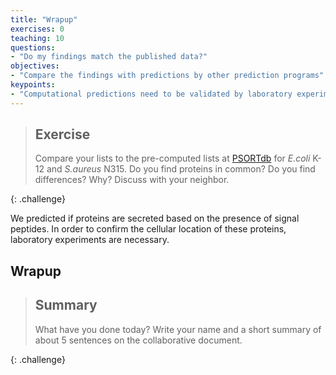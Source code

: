 ```yaml
---
title: "Wrapup"
exercises: 0
teaching: 10
questions:
- "Do my findings match the published data?"
objectives:
- "Compare the findings with predictions by other prediction programs"
keypoints:
- "Computational predictions need to be validated by laboratory experiments"
---
```


> ## Exercise
> 
> Compare your lists to the pre-computed lists at [PSORTdb](http://db.psort.org/) for *E.coli* K-12 and *S.aureus* N315. Do you find proteins in common? Do you find differences? Why? Discuss with your neighbor.
>
>
{: .challenge}


We predicted if proteins are secreted based on the presence of signal peptides. In order to confirm the cellular location of these proteins, laboratory experiments are necessary.

## Wrapup

> ## Summary
> 
> What have you done today? Write your name and a short summary of about 5 sentences on the collaborative document.
>
>
{: .challenge}
